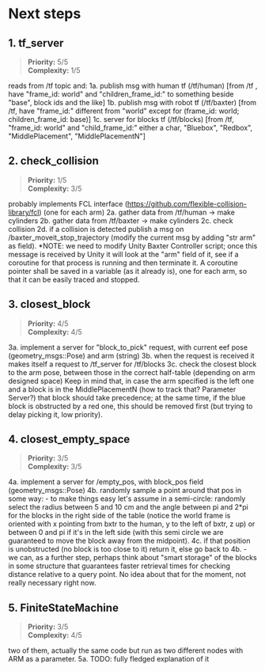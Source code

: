 
# Next steps

## 1. tf_server

> **Priority:**		5/5  
> **Complexity:** 	1/5

reads from /tf topic and:
 1a. publish msg with human tf 	(/tf/human) [from /tf , have "frame_id: world" and "children_frame_id:" to something beside "base", block ids and the like]
 1b. publish msg with robot tf 	(/tf/baxter) [from /tf, have "frame_id:" different from "world" except for (frame_id: world; children_frame_id: base)]
 1c. server for blocks tf 		(/tf/blocks) [from /tf, "frame_id: world" and "child_frame_id:" either a char, "Bluebox", "Redbox", "MiddlePlacement", "MiddlePlacementN"]

## 2. check_collision

> **Priority:**		1/5  
> **Complexity:** 	3/5

probably implements FCL interface (https://github.com/flexible-collision-library/fcl) (one for each arm)
 2a. gather data from /tf/human -> make cylinders
 2b. gather data from /tf/baxter -> make cylinders
 2c. check collision
 2d. if a collision is detected publish a msg on /baxter_moveit_stop_trajectory (modify the current msg by adding "str arm" as field).
	*NOTE: we need to modify Unity Baxter Controller script; once this message is received by Unity it will look at the "arm" field 
	of it, see if a coroutine for that process is running and then terminate it. A coroutine pointer shall be saved in a variable (as it
	already is), one for each arm, so that it can be easily traced and stopped.

## 3. closest_block

> **Priority:**		4/5  
> **Complexity:** 	4/5

 3a. implement a server for "block_to_pick" request, with current eef pose (geometry_msgs::Pose) and arm (string)
 3b. when the request is received it makes itself a request to /tf_server for /tf/blocks
 3c. check the closest block to the arm pose, between those in the correct half-table (depending on arm designed space)
		Keep in mind that, in case the arm specified is the left one and a block is in the MiddlePlacementN (how to track that? Parameter Server?)
		that block should take precedence; at the same time, if the blue block is obstructed by a red one, this should be removed first (but trying
		to delay picking it, low priority).

## 4. closest_empty_space

> **Priority:**		3/5  
> **Complexity:** 	3/5

 4a. implement a server for /empty_pos, with block_pos field (geometry_msgs::Pose)
 4b. randomly sample a point around that pos in some way:
	- to make things easy let's assume in a semi-circle: randomly select the radius between 5 and 10 cm and the angle between pi and 2*pi for
	the blocks in the right side of the table (notice the world frame is oriented with x pointing from bxtr to the human, y to the left of bxtr, z up)
	or between 0 and pi if it's in the left side (with this semi circle we are guaranteed to move the block away from the midpoint).
 4c. if that position is unobstructed (no block is too close to it) return it, else go back to 4b.
	- we can, as a further step, perhaps think about "smart storage" of the blocks in some structure that guarantees faster retrieval times for
	checking distance relative to a query point. No idea about that for the moment, not really necessary right now.
	
## 5. FiniteStateMachine

> **Priority:**		3/5  
> **Complexity:** 	4/5

two of them, actually the same code but run as two different nodes with ARM as a parameter.
 5a. TODO: fully fledged explanation of it
